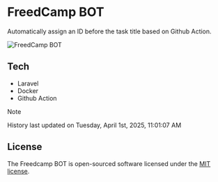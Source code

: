 # FreedCamp BOT

Automatically assign an ID before the task title based on Github Action.

![FreedCamp BOT](https://repository-images.githubusercontent.com/737932867/7d34798b-2680-471c-b089-a78a718d3d6a)

## Tech

- Laravel
- Docker
- Github Action

> [!NOTE]  
> History last updated on Tuesday, April 1st, 2025, 11:01:07 AM

## License

The Freedcamp BOT is open-sourced software licensed under the [MIT license](https://opensource.org/licenses/MIT).
